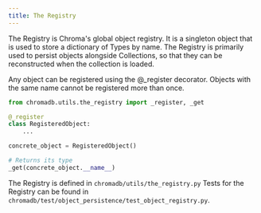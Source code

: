 ```yaml
---
title: The Registry
---
```


The Registry is Chroma's global object registry. It is a singleton object that is used to store a dictionary of Types by name. The Registry is primarily used to persist objects alongside Collections, so that they can be reconstructed when the collection is loaded.

Any object can be registered using the @_register decorator. Objects with the same name cannot be registered more than once.

```python
from chromadb.utils.the_registry import _register, _get

@_register
class RegisteredObject:
    ...

concrete_object = RegisteredObject()

# Returns its type
_get(concrete_object.__name__)
```

The Registry is defined in `chromadb/utils/the_registry.py`
Tests for the Registry can be found in `chromadb/test/object_persistence/test_object_registry.py`.
